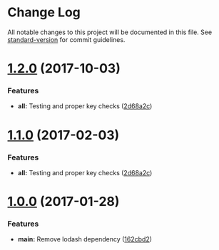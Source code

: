 # Change Log

All notable changes to this project will be documented in this file. See [standard-version](https://github.com/conventional-changelog/standard-version) for commit guidelines.

<a name="1.2.0"></a>
# [1.2.0](https://github.com/AntJanus/JSON-structure-validator/compare/v1.0.0...v1.2.0) (2017-10-03)


### Features

* **all:** Testing and proper key checks ([2d68a2c](https://github.com/AntJanus/JSON-structure-validator/commit/2d68a2c))



<a name="1.1.0"></a>
# [1.1.0](https://github.com/AntJanus/JSON-structure-validator/compare/v1.0.0...v1.1.0) (2017-02-03)


### Features

* **all:** Testing and proper key checks ([2d68a2c](https://github.com/AntJanus/JSON-structure-validator/commit/2d68a2c))



<a name="1.0.0"></a>
# [1.0.0](https://github.com/AntJanus/JSON-structure-validator/compare/v0.0.3...v1.0.0) (2017-01-28)


### Features

* **main:** Remove lodash dependency ([162cbd2](https://github.com/AntJanus/JSON-structure-validator/commit/162cbd2))
